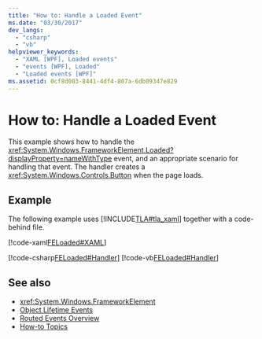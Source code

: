 ```yaml
---
title: "How to: Handle a Loaded Event"
ms.date: "03/30/2017"
dev_langs: 
  - "csharp"
  - "vb"
helpviewer_keywords: 
  - "XAML [WPF], Loaded events"
  - "events [WPF], Loaded"
  - "Loaded events [WPF]"
ms.assetid: 0cf8d003-8441-4df4-807a-6db09347e829
---
```

# How to: Handle a Loaded Event
This example shows how to handle the <xref:System.Windows.FrameworkElement.Loaded?displayProperty=nameWithType> event, and an appropriate scenario for handling that event. The handler  creates a <xref:System.Windows.Controls.Button> when the page loads.  
  
## Example  
 The following example uses [!INCLUDE[TLA#tla_xaml](../../../includes/tlasharptla-xaml-md.md)] together with a code-behind file.  
  
 [!code-xaml[FELoaded#XAML](~/samples/snippets/csharp/VS_Snippets_Wpf/FELoaded/CSharp/default.xaml#xaml)]  
  
 [!code-csharp[FELoaded#Handler](~/samples/snippets/csharp/VS_Snippets_Wpf/FELoaded/CSharp/default.xaml.cs#handler)]
 [!code-vb[FELoaded#Handler](~/samples/snippets/visualbasic/VS_Snippets_Wpf/FELoaded/VisualBasic/default.xaml.vb#handler)]  
  
## See also

- <xref:System.Windows.FrameworkElement>
- [Object Lifetime Events](object-lifetime-events.md)
- [Routed Events Overview](routed-events-overview.md)
- [How-to Topics](base-elements-how-to-topics.md)
